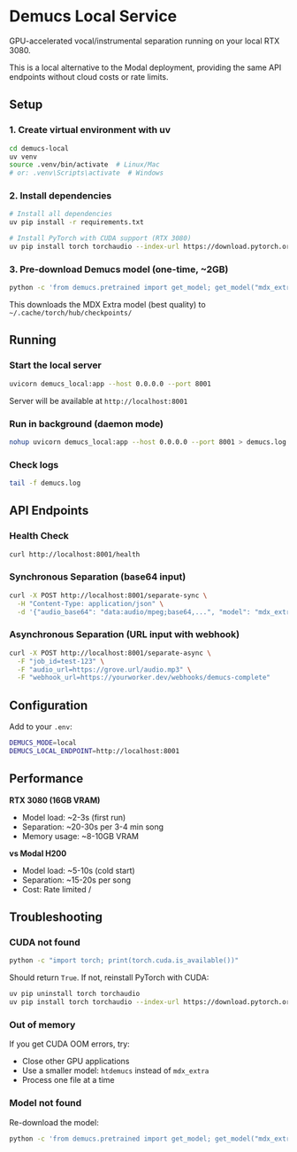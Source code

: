 # Demucs Local Service

GPU-accelerated vocal/instrumental separation running on your local RTX 3080.

This is a local alternative to the Modal deployment, providing the same API endpoints without cloud costs or rate limits.

## Setup

### 1. Create virtual environment with uv

```bash
cd demucs-local
uv venv
source .venv/bin/activate  # Linux/Mac
# or: .venv\Scripts\activate  # Windows
```

### 2. Install dependencies

```bash
# Install all dependencies
uv pip install -r requirements.txt

# Install PyTorch with CUDA support (RTX 3080)
uv pip install torch torchaudio --index-url https://download.pytorch.org/whl/cu118
```

### 3. Pre-download Demucs model (one-time, ~2GB)

```bash
python -c 'from demucs.pretrained import get_model; get_model("mdx_extra")'
```

This downloads the MDX Extra model (best quality) to `~/.cache/torch/hub/checkpoints/`

## Running

### Start the local server

```bash
uvicorn demucs_local:app --host 0.0.0.0 --port 8001
```

Server will be available at `http://localhost:8001`

### Run in background (daemon mode)

```bash
nohup uvicorn demucs_local:app --host 0.0.0.0 --port 8001 > demucs.log 2>&1 &
```

### Check logs

```bash
tail -f demucs.log
```

## API Endpoints

### Health Check
```bash
curl http://localhost:8001/health
```

### Synchronous Separation (base64 input)
```bash
curl -X POST http://localhost:8001/separate-sync \
  -H "Content-Type: application/json" \
  -d '{"audio_base64": "data:audio/mpeg;base64,...", "model": "mdx_extra"}'
```

### Asynchronous Separation (URL input with webhook)
```bash
curl -X POST http://localhost:8001/separate-async \
  -F "job_id=test-123" \
  -F "audio_url=https://grove.url/audio.mp3" \
  -F "webhook_url=https://yourworker.dev/webhooks/demucs-complete"
```

## Configuration

Add to your `.env`:

```bash
DEMUCS_MODE=local
DEMUCS_LOCAL_ENDPOINT=http://localhost:8001
```

## Performance

**RTX 3080 (16GB VRAM)**
- Model load: ~2-3s (first run)
- Separation: ~20-30s per 3-4 min song
- Memory usage: ~8-10GB VRAM

**vs Modal H200**
- Model load: ~5-10s (cold start)
- Separation: ~15-20s per song
- Cost: Rate limited / $$$$

## Troubleshooting

### CUDA not found
```bash
python -c "import torch; print(torch.cuda.is_available())"
```

Should return `True`. If not, reinstall PyTorch with CUDA:
```bash
uv pip uninstall torch torchaudio
uv pip install torch torchaudio --index-url https://download.pytorch.org/whl/cu118
```

### Out of memory
If you get CUDA OOM errors, try:
- Close other GPU applications
- Use a smaller model: `htdemucs` instead of `mdx_extra`
- Process one file at a time

### Model not found
Re-download the model:
```bash
python -c 'from demucs.pretrained import get_model; get_model("mdx_extra")'
```
